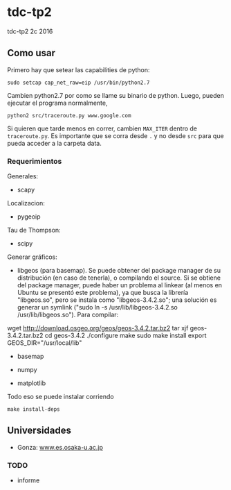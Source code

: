 # tdc-tp2
tdc-tp2 2c 2016

## Como usar

Primero hay que setear las capabilities de python:

    sudo setcap cap_net_raw=eip /usr/bin/python2.7

Cambien python2.7 por como se llame su binario de python. Luego, pueden ejecutar el programa normalmente,

    python2 src/traceroute.py www.google.com

Si quieren que tarde menos en correr, cambien `MAX_ITER` dentro de `traceroute.py`. Es importante que se corra desde `.` y no desde `src` para que pueda acceder a la carpeta data.

### Requerimientos


Generales:

* scapy


Localizacion:

* pygeoip

Tau de Thompson:

* scipy


Generar gráficos:

* libgeos (para basemap). Se puede obtener del package manager de su distribución (en caso de tenerla), o compilando el source.
Si se obtiene del package manager, puede haber un problema al linkear (al menos en Ubuntu se presentó este problema), ya que busca la librería "libgeos.so", pero se instala como "libgeos-3.4.2.so"; una solución es generar un symlink ("sudo ln -s /usr/lib/libgeos-3.4.2.so /usr/lib/libgeos.so").
Para compilar:

wget http://download.osgeo.org/geos/geos-3.4.2.tar.bz2
tar xjf geos-3.4.2.tar.bz2
cd geos-3.4.2
./configure
make
sudo make install
export GEOS_DIR="/usr/local/lib"

* basemap

* numpy

* matplotlib



Todo eso se puede instalar corriendo

    make install-deps



## Universidades

* Gonza: www.es.osaka-u.ac.jp

### TODO

* informe

